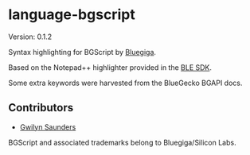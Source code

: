 language-bgscript
=================
Version: 0.1.2

Syntax highlighting for BGScript by [Bluegiga](https://www.bluegiga.com/en-US/).

Based on the Notepad++ highlighter provided in the
[BLE SDK](https://www.bluegiga.com/en-US/products/software-bluegiga-bluetooth-smart/#documentation).

Some extra keywords were harvested from the BlueGecko BGAPI docs.

Contributors
------------
+ [Gwilyn Saunders](https://git.gwillz.com.au/u/gwillz)

BGScript and associated trademarks belong to Bluegiga/Silicon Labs.
